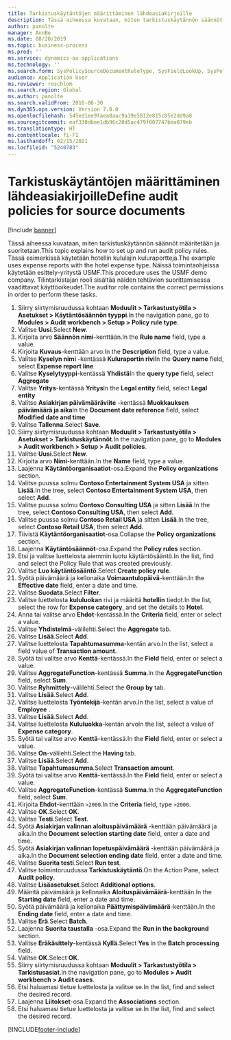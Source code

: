 ```yaml
---
title: Tarkistuskäytäntöjen määrittäminen lähdeasiakirjoille
description: Tässä aiheessa kuvataan, miten tarkistuskäytännön säännöt määritetään ja suoritetaan.
author: panolte
manager: AnnBe
ms.date: 08/20/2019
ms.topic: business-process
ms.prod: ''
ms.service: dynamics-ax-applications
ms.technology: ''
ms.search.form: SysPolicySourceDocumentRuleType, SysFieldLookUp, SysPolicyListPage, SysPolicy, AuditPolicyRule, SysQueryForm, SysQueryFieldLookUp, AuditPolicyDateSelection, AuditPolicyAdditionalOption, BatchJob, CaseDetail
audience: Application User
ms.reviewer: roschlom
ms.search.region: Global
ms.author: panolte
ms.search.validFrom: 2016-06-30
ms.dyn365.ops.version: Version 7.0.0
ms.openlocfilehash: 545ed1ee9faea8aac9a39e5812e815c85e2dd9a8
ms.sourcegitcommit: eaf330dbee1db96c20d5ac479f007747bea079eb
ms.translationtype: HT
ms.contentlocale: fi-FI
ms.lasthandoff: 02/15/2021
ms.locfileid: "5240783"
---
```

# <a name="define-audit-policies-for-source-documents"></a><span data-ttu-id="70f4c-103">Tarkistuskäytäntöjen määrittäminen lähdeasiakirjoille</span><span class="sxs-lookup"><span data-stu-id="70f4c-103">Define audit policies for source documents</span></span>

[!include [banner](../../includes/banner.md)]

<span data-ttu-id="70f4c-104">Tässä aiheessa kuvataan, miten tarkistuskäytännön säännöt määritetään ja suoritetaan.</span><span class="sxs-lookup"><span data-stu-id="70f4c-104">This topic explains how to set up and run audit policy rules.</span></span> <span data-ttu-id="70f4c-105">Tässä esimerkissä käytetään hotellin kululajin kuluraportteja.</span><span class="sxs-lookup"><span data-stu-id="70f4c-105">The example uses expense reports with the hotel expense type.</span></span> <span data-ttu-id="70f4c-106">Näissä toimintaohjeissa käytetään esittely-yritystä USMF.</span><span class="sxs-lookup"><span data-stu-id="70f4c-106">This procedure uses the USMF demo company.</span></span> <span data-ttu-id="70f4c-107">Tilintarkistajan rooli sisältää näiden tehtävien suorittamisessa vaadittavat käyttöoikeudet.</span><span class="sxs-lookup"><span data-stu-id="70f4c-107">The auditor role contains the correct permissions in order to perform these tasks.</span></span>

1. <span data-ttu-id="70f4c-108">Siirry siirtymisruudussa kohtaan **Moduulit > Tarkastustyötila > Asetukset > Käytäntösäännön tyyppi**.</span><span class="sxs-lookup"><span data-stu-id="70f4c-108">In the navigation pane, go to **Modules > Audit workbench > Setup > Policy rule type**.</span></span>
2. <span data-ttu-id="70f4c-109">Valitse **Uusi**.</span><span class="sxs-lookup"><span data-stu-id="70f4c-109">Select **New**.</span></span>
3. <span data-ttu-id="70f4c-110">Kirjoita arvo **Säännön nimi**-kenttään.</span><span class="sxs-lookup"><span data-stu-id="70f4c-110">In the **Rule name** field, type a value.</span></span>
4. <span data-ttu-id="70f4c-111">Kirjoita **Kuvaus**-kenttään arvo.</span><span class="sxs-lookup"><span data-stu-id="70f4c-111">In the **Description** field, type a value.</span></span>
5. <span data-ttu-id="70f4c-112">Valitse **Kyselyn nimi** -kentässä **Kuluraportin rivi**</span><span class="sxs-lookup"><span data-stu-id="70f4c-112">In the **Query name** field, select **Expense report line**</span></span>
6. <span data-ttu-id="70f4c-113">Valitse **Kyselytyyppi**-kentässä **Yhdistä**</span><span class="sxs-lookup"><span data-stu-id="70f4c-113">In the **query type** field, select **Aggregate**</span></span>
7. <span data-ttu-id="70f4c-114">Valitse **Yritys**-kentässä **Yritys**</span><span class="sxs-lookup"><span data-stu-id="70f4c-114">In the **Legal entity** field, select **Legal entity**</span></span>
8. <span data-ttu-id="70f4c-115">Valitse **Asiakirjan päivämääräviite** -kentässä **Muokkauksen päivämäärä ja aika**</span><span class="sxs-lookup"><span data-stu-id="70f4c-115">In the **Document date reference** field, select **Modified date and time**</span></span>
9. <span data-ttu-id="70f4c-116">Valitse **Tallenna**.</span><span class="sxs-lookup"><span data-stu-id="70f4c-116">Select **Save**.</span></span>
10. <span data-ttu-id="70f4c-117">Siirry siirtymisruudussa kohtaan **Moduulit > Tarkastustyötila > Asetukset > Tarkistuskäytännöt**.</span><span class="sxs-lookup"><span data-stu-id="70f4c-117">In the navigation pane, go to **Modules > Audit workbench > Setup > Audit policies**.</span></span>
11. <span data-ttu-id="70f4c-118">Valitse **Uusi**.</span><span class="sxs-lookup"><span data-stu-id="70f4c-118">Select **New**.</span></span>
12. <span data-ttu-id="70f4c-119">Kirjoita arvo **Nimi**-kenttään.</span><span class="sxs-lookup"><span data-stu-id="70f4c-119">In the **Name** field, type a value.</span></span>
13. <span data-ttu-id="70f4c-120">Laajenna **Käytäntöorganisaatiot**-osa.</span><span class="sxs-lookup"><span data-stu-id="70f4c-120">Expand the **Policy organizations** section.</span></span>
14. <span data-ttu-id="70f4c-121">Valitse puussa solmu **Contoso Entertainment System USA** ja sitten **Lisää**.</span><span class="sxs-lookup"><span data-stu-id="70f4c-121">In the tree, select **Contoso Entertainment System USA**, then select **Add**.</span></span>
15. <span data-ttu-id="70f4c-122">Valitse puussa solmu **Contoso Consulting USA** ja sitten **Lisää**.</span><span class="sxs-lookup"><span data-stu-id="70f4c-122">In the tree, select **Contoso Consulting USA**, then select **Add**.</span></span>
16. <span data-ttu-id="70f4c-123">Valitse puussa solmu **Contoso Retail USA** ja sitten **Lisää**.</span><span class="sxs-lookup"><span data-stu-id="70f4c-123">In the tree, select **Contoso Retail USA**, then select **Add**.</span></span>
17. <span data-ttu-id="70f4c-124">Tiivistä **Käytäntöorganisaatiot**-osa.</span><span class="sxs-lookup"><span data-stu-id="70f4c-124">Collapse the **Policy organizations** section.</span></span>
18. <span data-ttu-id="70f4c-125">Laajenna **Käytäntösäännöt**-osa.</span><span class="sxs-lookup"><span data-stu-id="70f4c-125">Expand the **Policy rules** section.</span></span>
19. <span data-ttu-id="70f4c-126">Etsi ja valitse luettelosta aiemmin luotu käytäntösääntö.</span><span class="sxs-lookup"><span data-stu-id="70f4c-126">In the list, find and select the Policy Rule that was created previously.</span></span>
20. <span data-ttu-id="70f4c-127">Valitse **Luo käytäntösääntö**.</span><span class="sxs-lookup"><span data-stu-id="70f4c-127">Select **Create policy rule**.</span></span>
21. <span data-ttu-id="70f4c-128">Syötä päivämäärä ja kellonaika **Voimaantulopäivä**-kenttään.</span><span class="sxs-lookup"><span data-stu-id="70f4c-128">In the **Effective date** field, enter a date and time.</span></span>
22. <span data-ttu-id="70f4c-129">Valitse **Suodata**.</span><span class="sxs-lookup"><span data-stu-id="70f4c-129">Select **Filter**.</span></span>
23. <span data-ttu-id="70f4c-130">Valitse luettelosta **kululuokan** rivi ja määritä **hotellin** tiedot.</span><span class="sxs-lookup"><span data-stu-id="70f4c-130">In the list, select the row for **Expense category**, and set the details to **Hotel**.</span></span>
24. <span data-ttu-id="70f4c-131">Anna tai valitse arvo **Ehdot**-kentässä.</span><span class="sxs-lookup"><span data-stu-id="70f4c-131">In the **Criteria** field, enter or select a value.</span></span>
25. <span data-ttu-id="70f4c-132">Valitse **Yhdistelmä**-välilehti.</span><span class="sxs-lookup"><span data-stu-id="70f4c-132">Select the **Aggregate** tab.</span></span>
26. <span data-ttu-id="70f4c-133">Valitse **Lisää**.</span><span class="sxs-lookup"><span data-stu-id="70f4c-133">Select **Add**.</span></span>
27. <span data-ttu-id="70f4c-134">Valitse luettelosta **Tapahtumasumma**-kentän arvo.</span><span class="sxs-lookup"><span data-stu-id="70f4c-134">In the list, select a field value of **Transaction amount**.</span></span>
28. <span data-ttu-id="70f4c-135">Syötä tai valitse arvo **Kenttä**-kentässä.</span><span class="sxs-lookup"><span data-stu-id="70f4c-135">In the **Field** field, enter or select a value.</span></span>
29. <span data-ttu-id="70f4c-136">Valitse **AggregateFunction**-kentässä **Summa**.</span><span class="sxs-lookup"><span data-stu-id="70f4c-136">In the **AggregateFunction** field, select **Sum**.</span></span>
30. <span data-ttu-id="70f4c-137">Valitse **Ryhmittely**-välilehti.</span><span class="sxs-lookup"><span data-stu-id="70f4c-137">Select the **Group by** tab.</span></span>
31. <span data-ttu-id="70f4c-138">Valitse **Lisää**.</span><span class="sxs-lookup"><span data-stu-id="70f4c-138">Select **Add**.</span></span>
32. <span data-ttu-id="70f4c-139">Valitse luettelosta **Työntekijä**-kentän arvo.</span><span class="sxs-lookup"><span data-stu-id="70f4c-139">In the list, select a value of **Employee** .</span></span>
33. <span data-ttu-id="70f4c-140">Valitse **Lisää**.</span><span class="sxs-lookup"><span data-stu-id="70f4c-140">Select **Add**.</span></span>
34. <span data-ttu-id="70f4c-141">Valitse luettelosta **Kululuokka**-kentän arvo</span><span class="sxs-lookup"><span data-stu-id="70f4c-141">In the list, select a value of **Expense category**.</span></span>
35. <span data-ttu-id="70f4c-142">Syötä tai valitse arvo **Kenttä**-kentässä.</span><span class="sxs-lookup"><span data-stu-id="70f4c-142">In the **Field** field, enter or select a value.</span></span>
36. <span data-ttu-id="70f4c-143">Valitse **On**-välilehti.</span><span class="sxs-lookup"><span data-stu-id="70f4c-143">Select the **Having** tab.</span></span>
37. <span data-ttu-id="70f4c-144">Valitse **Lisää**.</span><span class="sxs-lookup"><span data-stu-id="70f4c-144">Select **Add**.</span></span>
38. <span data-ttu-id="70f4c-145">Valitse **Tapahtumasumma**.</span><span class="sxs-lookup"><span data-stu-id="70f4c-145">Select **Transaction amount**.</span></span>
39. <span data-ttu-id="70f4c-146">Syötä tai valitse arvo **Kenttä**-kentässä.</span><span class="sxs-lookup"><span data-stu-id="70f4c-146">In the **Field** field, enter or select a value.</span></span>
40. <span data-ttu-id="70f4c-147">Valitse **AggregateFunction**-kentässä **Summa**.</span><span class="sxs-lookup"><span data-stu-id="70f4c-147">In the **AggregateFunction** field, select **Sum**.</span></span>
41. <span data-ttu-id="70f4c-148">Kirjoita **Ehdot**-kenttään `>2000`.</span><span class="sxs-lookup"><span data-stu-id="70f4c-148">In the **Criteria** field, type `>2000`.</span></span>
42. <span data-ttu-id="70f4c-149">Valitse **OK**.</span><span class="sxs-lookup"><span data-stu-id="70f4c-149">Select **OK**.</span></span>
43. <span data-ttu-id="70f4c-150">Valitse **Testi**.</span><span class="sxs-lookup"><span data-stu-id="70f4c-150">Select **Test**.</span></span>
44. <span data-ttu-id="70f4c-151">Syötä **Asiakirjan valinnan aloituspäivämäärä** -kenttään päivämäärä ja aika.</span><span class="sxs-lookup"><span data-stu-id="70f4c-151">In the **Document selection starting date** field, enter a date and time.</span></span>
45. <span data-ttu-id="70f4c-152">Syötä **Asiakirjan valinnan lopetuspäivämäärä** -kenttään päivämäärä ja aika.</span><span class="sxs-lookup"><span data-stu-id="70f4c-152">In the **Document selection ending date** field, enter a date and time.</span></span>
46. <span data-ttu-id="70f4c-153">Valitse **Suorita testi**.</span><span class="sxs-lookup"><span data-stu-id="70f4c-153">Select **Run test**.</span></span>
47. <span data-ttu-id="70f4c-154">Valitse toimintoruudussa **Tarkistuskäytäntö**.</span><span class="sxs-lookup"><span data-stu-id="70f4c-154">On the Action Pane, select **Audit policy**.</span></span>
48. <span data-ttu-id="70f4c-155">Valitse **Lisäasetukset**.</span><span class="sxs-lookup"><span data-stu-id="70f4c-155">Select **Additional options**.</span></span>
49. <span data-ttu-id="70f4c-156">Määritä päivämäärä ja kellonaika **Aloituspäivämäärä**-kenttään.</span><span class="sxs-lookup"><span data-stu-id="70f4c-156">In the **Starting date** field, enter a date and time.</span></span>
50. <span data-ttu-id="70f4c-157">Syötä päivämäärä ja kellonaika **Päättymispäivämäärä**-kenttään.</span><span class="sxs-lookup"><span data-stu-id="70f4c-157">In the **Ending date** field, enter a date and time.</span></span>
51. <span data-ttu-id="70f4c-158">Valitse **Erä**.</span><span class="sxs-lookup"><span data-stu-id="70f4c-158">Select **Batch**.</span></span>
52. <span data-ttu-id="70f4c-159">Laajenna **Suorita taustalla** -osa.</span><span class="sxs-lookup"><span data-stu-id="70f4c-159">Expand the **Run in the background** section.</span></span>
53. <span data-ttu-id="70f4c-160">Valitse **Eräkäsittely**-kentässä **Kyllä**.</span><span class="sxs-lookup"><span data-stu-id="70f4c-160">Select **Yes** in the **Batch processing** field.</span></span>
54. <span data-ttu-id="70f4c-161">Valitse **OK**.</span><span class="sxs-lookup"><span data-stu-id="70f4c-161">Select **OK**.</span></span>
55. <span data-ttu-id="70f4c-162">Siirry siirtymisruudussa kohtaan **Moduulit > Tarkastustyötila > Tarkistusasiat**.</span><span class="sxs-lookup"><span data-stu-id="70f4c-162">In the navigation pane, go to **Modules > Audit workbench > Audit cases**.</span></span>
56. <span data-ttu-id="70f4c-163">Etsi haluamasi tietue luettelosta ja valitse se.</span><span class="sxs-lookup"><span data-stu-id="70f4c-163">In the list, find and select the desired record.</span></span>
57. <span data-ttu-id="70f4c-164">Laajenna **Liitokset**-osa.</span><span class="sxs-lookup"><span data-stu-id="70f4c-164">Expand the **Associations** section.</span></span>
58. <span data-ttu-id="70f4c-165">Etsi haluamasi tietue luettelosta ja valitse se.</span><span class="sxs-lookup"><span data-stu-id="70f4c-165">In the list, find and select the desired record.</span></span>



[!INCLUDE[footer-include](../../../includes/footer-banner.md)]